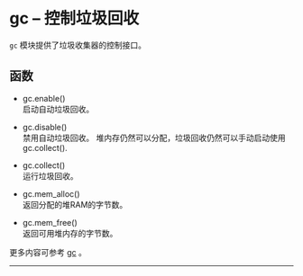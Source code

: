 # **gc** – 控制垃圾回收
`gc` 模块提供了垃圾收集器的控制接口。

## 函数

- gc.enable()  
  启动自动垃圾回收。

- gc.disable()  
  禁用自动垃圾回收。 堆内存仍然可以分配，垃圾回收仍然可以手动启动使用 gc.collect().

- gc.collect()  
  运行垃圾回收。

- gc.mem_alloc()  
  返回分配的堆RAM的字节数。

- gc.mem_free()  
  返回可用堆内存的字节数。
  
更多内容可参考  [gc](https://docs.python.org/3.5/library/gc.html#module-gc) 。

----------